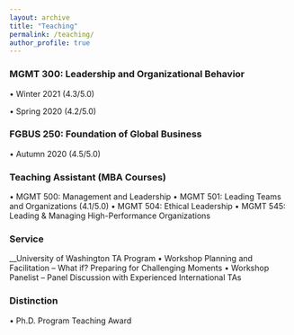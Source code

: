 ```yaml
---
layout: archive
title: "Teaching"
permalink: /teaching/
author_profile: true
---
```


### MGMT 300: Leadership and Organizational Behavior
•	Winter 2021 (4.3/5.0)

•	Spring 2020 (4.2/5.0)

### FGBUS 250: Foundation of Global Business
•	Autumn 2020 (4.5/5.0)

### Teaching Assistant (MBA Courses)
•	MGMT 500: Management and Leadership
•	MGMT 501: Leading Teams and Organizations (4.1/5.0)
•	MGMT 504: Ethical Leadership
•	MGMT 545: Leading & Managing High-Performance Organizations 

### Service
__University of Washington TA Program
•	Workshop Planning and Facilitation – What if? Preparing for Challenging Moments
•	Workshop Panelist – Panel Discussion with Experienced International TAs

### Distinction
•	Ph.D. Program Teaching Award

